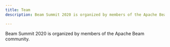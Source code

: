 ```yaml
---
title: Team
description: Beam Summit 2020 is organized by members of the Apache Beam community and produced by Software Guru.

---
```

Beam Summit 2020 is organized by members of the Apache Beam community. 